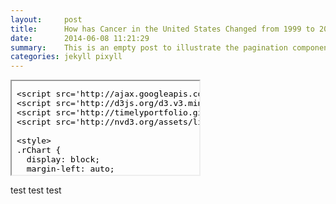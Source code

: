 ```yaml
---
layout:     post
title:      How has Cancer in the United States Changed from 1999 to 2011?
date:       2014-06-08 11:21:29
summary:    This is an empty post to illustrate the pagination component with Pixyll.
categories: jekyll pixyll
---
```

<iframe srcdoc=' &lt;!doctype HTML&gt;
&lt;meta charset = &#039;utf-8&#039;&gt;
&lt;html&gt;
  &lt;head&gt;
    &lt;link rel=&#039;stylesheet&#039; href=&#039;http://nvd3.org/assets/css/nv.d3.css&#039;&gt;
    
    &lt;script src=&#039;http://ajax.googleapis.com/ajax/libs/jquery/1.8.2/jquery.min.js&#039; type=&#039;text/javascript&#039;&gt;&lt;/script&gt;
    &lt;script src=&#039;http://d3js.org/d3.v3.min.js&#039; type=&#039;text/javascript&#039;&gt;&lt;/script&gt;
    &lt;script src=&#039;http://timelyportfolio.github.io/rCharts_nvd3_tests/libraries/widgets/nvd3/js/nv.d3.min-new.js&#039; type=&#039;text/javascript&#039;&gt;&lt;/script&gt;
    &lt;script src=&#039;http://nvd3.org/assets/lib/fisheye.js&#039; type=&#039;text/javascript&#039;&gt;&lt;/script&gt;
    
    &lt;style&gt;
    .rChart {
      display: block;
      margin-left: auto; 
      margin-right: auto;
      width: 100%;
      height: 800px;
    }  
    &lt;/style&gt;
    
  &lt;/head&gt;
  &lt;body &gt;
    
    &lt;div id = &#039;chart193c47207c88&#039; class = &#039;rChart nvd3&#039;&gt;&lt;/div&gt;    
    &lt;script type=&#039;text/javascript&#039;&gt;
 $(document).ready(function(){
      drawchart193c47207c88()
    });
    function drawchart193c47207c88(){  
      var opts = {
 &quot;dom&quot;: &quot;chart193c47207c88&quot;,
&quot;x&quot;: &quot;year&quot;,
&quot;y&quot;: &quot;norm_count&quot;,
&quot;group&quot;: &quot;sex&quot;,
&quot;type&quot;: &quot;lineChart&quot;,
&quot;disabled&quot;: [ false, false, true ],
&quot;id&quot;: &quot;chart193c47207c88&quot; 
},
        data = [
 {
 &quot;year&quot;: &quot;1999&quot;,
&quot;sex&quot;: &quot;Female&quot;,
&quot;norm_count&quot;:          5.876 
},
{
 &quot;year&quot;: &quot;2000&quot;,
&quot;sex&quot;: &quot;Female&quot;,
&quot;norm_count&quot;:           6.09 
},
{
 &quot;year&quot;: &quot;2001&quot;,
&quot;sex&quot;: &quot;Female&quot;,
&quot;norm_count&quot;:          6.201 
},
{
 &quot;year&quot;: &quot;2002&quot;,
&quot;sex&quot;: &quot;Female&quot;,
&quot;norm_count&quot;:          6.316 
},
{
 &quot;year&quot;: &quot;2003&quot;,
&quot;sex&quot;: &quot;Female&quot;,
&quot;norm_count&quot;:          6.609 
},
{
 &quot;year&quot;: &quot;2004&quot;,
&quot;sex&quot;: &quot;Female&quot;,
&quot;norm_count&quot;:          6.841 
},
{
 &quot;year&quot;: &quot;2005&quot;,
&quot;sex&quot;: &quot;Female&quot;,
&quot;norm_count&quot;:          6.981 
},
{
 &quot;year&quot;: &quot;2006&quot;,
&quot;sex&quot;: &quot;Female&quot;,
&quot;norm_count&quot;:          7.092 
},
{
 &quot;year&quot;: &quot;2007&quot;,
&quot;sex&quot;: &quot;Female&quot;,
&quot;norm_count&quot;:          7.242 
},
{
 &quot;year&quot;: &quot;2008&quot;,
&quot;sex&quot;: &quot;Female&quot;,
&quot;norm_count&quot;:          7.405 
},
{
 &quot;year&quot;: &quot;2009&quot;,
&quot;sex&quot;: &quot;Female&quot;,
&quot;norm_count&quot;:          7.518 
},
{
 &quot;year&quot;: &quot;2010&quot;,
&quot;sex&quot;: &quot;Female&quot;,
&quot;norm_count&quot;:          7.456 
},
{
 &quot;year&quot;: &quot;2011&quot;,
&quot;sex&quot;: &quot;Female&quot;,
&quot;norm_count&quot;:           7.46 
},
{
 &quot;year&quot;: &quot;1999&quot;,
&quot;sex&quot;: &quot;Male&quot;,
&quot;norm_count&quot;:          6.238 
},
{
 &quot;year&quot;: &quot;2000&quot;,
&quot;sex&quot;: &quot;Male&quot;,
&quot;norm_count&quot;:          6.534 
},
{
 &quot;year&quot;: &quot;2001&quot;,
&quot;sex&quot;: &quot;Male&quot;,
&quot;norm_count&quot;:          6.683 
},
{
 &quot;year&quot;: &quot;2002&quot;,
&quot;sex&quot;: &quot;Male&quot;,
&quot;norm_count&quot;:          6.855 
},
{
 &quot;year&quot;: &quot;2003&quot;,
&quot;sex&quot;: &quot;Male&quot;,
&quot;norm_count&quot;:          7.138 
},
{
 &quot;year&quot;: &quot;2004&quot;,
&quot;sex&quot;: &quot;Male&quot;,
&quot;norm_count&quot;:           7.38 
},
{
 &quot;year&quot;: &quot;2005&quot;,
&quot;sex&quot;: &quot;Male&quot;,
&quot;norm_count&quot;:          7.496 
},
{
 &quot;year&quot;: &quot;2006&quot;,
&quot;sex&quot;: &quot;Male&quot;,
&quot;norm_count&quot;:          7.726 
},
{
 &quot;year&quot;: &quot;2007&quot;,
&quot;sex&quot;: &quot;Male&quot;,
&quot;norm_count&quot;:          7.997 
},
{
 &quot;year&quot;: &quot;2008&quot;,
&quot;sex&quot;: &quot;Male&quot;,
&quot;norm_count&quot;:          8.002 
},
{
 &quot;year&quot;: &quot;2009&quot;,
&quot;sex&quot;: &quot;Male&quot;,
&quot;norm_count&quot;:          8.001 
},
{
 &quot;year&quot;: &quot;2010&quot;,
&quot;sex&quot;: &quot;Male&quot;,
&quot;norm_count&quot;:           7.89 
},
{
 &quot;year&quot;: &quot;2011&quot;,
&quot;sex&quot;: &quot;Male&quot;,
&quot;norm_count&quot;:          7.861 
},
{
 &quot;year&quot;: &quot;1999&quot;,
&quot;sex&quot;: &quot;Male and Female&quot;,
&quot;norm_count&quot;:         12.114 
},
{
 &quot;year&quot;: &quot;2000&quot;,
&quot;sex&quot;: &quot;Male and Female&quot;,
&quot;norm_count&quot;:         12.624 
},
{
 &quot;year&quot;: &quot;2001&quot;,
&quot;sex&quot;: &quot;Male and Female&quot;,
&quot;norm_count&quot;:         12.884 
},
{
 &quot;year&quot;: &quot;2002&quot;,
&quot;sex&quot;: &quot;Male and Female&quot;,
&quot;norm_count&quot;:         13.171 
},
{
 &quot;year&quot;: &quot;2003&quot;,
&quot;sex&quot;: &quot;Male and Female&quot;,
&quot;norm_count&quot;:         13.747 
},
{
 &quot;year&quot;: &quot;2004&quot;,
&quot;sex&quot;: &quot;Male and Female&quot;,
&quot;norm_count&quot;:         14.221 
},
{
 &quot;year&quot;: &quot;2005&quot;,
&quot;sex&quot;: &quot;Male and Female&quot;,
&quot;norm_count&quot;:         14.477 
},
{
 &quot;year&quot;: &quot;2006&quot;,
&quot;sex&quot;: &quot;Male and Female&quot;,
&quot;norm_count&quot;:         14.819 
},
{
 &quot;year&quot;: &quot;2007&quot;,
&quot;sex&quot;: &quot;Male and Female&quot;,
&quot;norm_count&quot;:          15.24 
},
{
 &quot;year&quot;: &quot;2008&quot;,
&quot;sex&quot;: &quot;Male and Female&quot;,
&quot;norm_count&quot;:         15.407 
},
{
 &quot;year&quot;: &quot;2009&quot;,
&quot;sex&quot;: &quot;Male and Female&quot;,
&quot;norm_count&quot;:         15.519 
},
{
 &quot;year&quot;: &quot;2010&quot;,
&quot;sex&quot;: &quot;Male and Female&quot;,
&quot;norm_count&quot;:         15.347 
},
{
 &quot;year&quot;: &quot;2011&quot;,
&quot;sex&quot;: &quot;Male and Female&quot;,
&quot;norm_count&quot;:         15.321 
} 
]
  
      if(!(opts.type===&quot;pieChart&quot; || opts.type===&quot;sparklinePlus&quot; || opts.type===&quot;bulletChart&quot;)) {
        var data = d3.nest()
          .key(function(d){
            //return opts.group === undefined ? &#039;main&#039; : d[opts.group]
            //instead of main would think a better default is opts.x
            return opts.group === undefined ? opts.y : d[opts.group];
          })
          .entries(data);
      }
      
      if (opts.disabled != undefined){
        data.map(function(d, i){
          d.disabled = opts.disabled[i]
        })
      }
      
      nv.addGraph(function() {
        var chart = nv.models[opts.type]()
          .width(opts.width)
          .height(opts.height)
          
        if (opts.type != &quot;bulletChart&quot;){
          chart
            .x(function(d) { return d[opts.x] })
            .y(function(d) { return d[opts.y] })
        }
          
         
        chart
  .color([ &quot;hotpink&quot;, &quot;blue&quot;, &quot;black&quot; ])
  .tooltipContent( function(key, x, y){
        return &#039;&lt;h3&gt;&#039; + key + &#039;&lt;/h3&gt;&#039; + 
              &#039;&lt;p&gt;&#039; + y + &#039; per 100,000 diagnosed in &#039; + x + &#039;&lt;/p&gt;&#039;
              } )
          
        chart.xAxis
  .showMaxMin(false)

        
        
        chart.yAxis
  .showMaxMin(false)
  .axisLabel(&quot;Count (per 100,000)&quot;)
  .width(    40)
      
       d3.select(&quot;#&quot; + opts.id)
        .append(&#039;svg&#039;)
        .datum(data)
        .transition().duration(500)
        .call(chart);

       nv.utils.windowResize(chart.update);
       return chart;
      });
    };
&lt;/script&gt;
    
    &lt;script&gt;&lt;/script&gt;    
  &lt;/body&gt;
&lt;/html&gt; ' scrolling='no' frameBorder='0' seamless class='rChart  nvd3  ' id='iframe-chart193c47207c88'> </iframe>
 <style>iframe.rChart{ width: 100%; height: 400px;}</style>
 
 test test test
